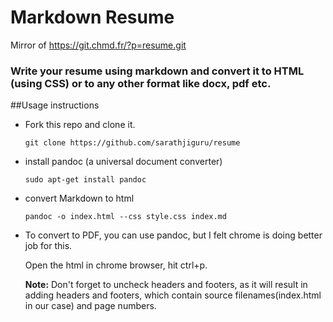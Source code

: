 Markdown Resume
============================
Mirror of https://git.chmd.fr/?p=resume.git


### Write your resume using markdown and convert it to HTML (using CSS) or to any other format like docx, pdf etc.


##Usage instructions
- Fork this repo and clone it. 

  `git clone https://github.com/sarathjiguru/resume`

- install pandoc (a universal document converter)

  `sudo apt-get install pandoc`

- convert Markdown to html 

  `pandoc -o index.html --css style.css index.md`
- To convert to PDF, you can use pandoc, but I felt chrome is doing better job for this. 
  
  Open the html in chrome browser, hit ctrl+p. 
  
  **Note:** Don't forget to uncheck headers and footers, as it will result in adding headers and footers, 
  which contain source filenames(index.html in our case) and page numbers. 
  
